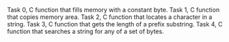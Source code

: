 Task 0, C function that fills memory with a constant byte.
Task 1, C function that copies memory area.
Task 2, C function that locates a character in a string.
Task 3, C function that gets the length of a prefix substring.
Task 4, C function that searches a string for any of a set of bytes.
